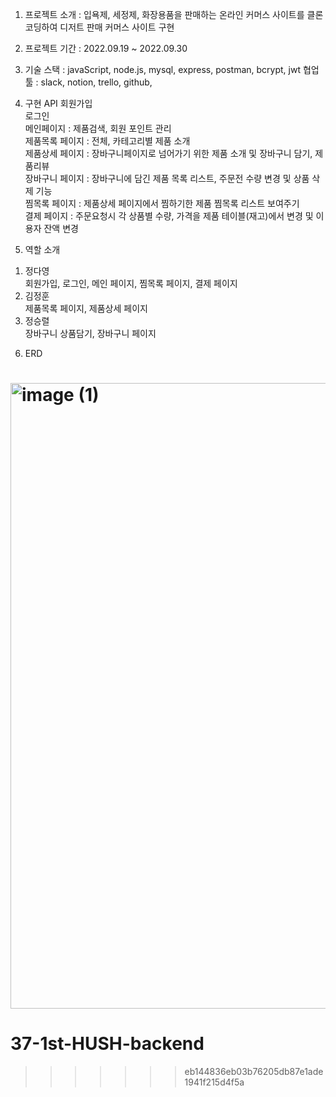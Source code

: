 1. 프로젝트 소개 : 입욕제, 세정제, 화장용품을 판매하는 온라인 커머스 사이트를 클론코딩하여 디저트 판매 커머스 사이트 구현

2. 프로젝트 기간 : 2022.09.19 ~ 2022.09.30

3. 기술 스택 : javaScript, node.js, mysql, express, postman, bcrypt, jwt
   협업 툴 : slack, notion, trello, github,
4. 구현 API
   회원가입<br>
   로그인<br>
   메인페이지 : 제품검색, 회원 포인트 관리<br>
   제품목록 페이지 : 전체, 카테고리별 제품 소개<br>
   제품상세 페이지 : 장바구니페이지로 넘어가기 위한 제품 소개 및 장바구니 담기, 제품리뷰<br>
   장바구니 페이지 : 장바구니에 담긴 제품 목록 리스트, 주문전 수량 변경 및 상품 삭제 기능<br>
   찜목록 페이지 : 제품상세 페이지에서 찜하기한 제품 찜목록 리스트 보여주기<br>
   결제 페이지 : 주문요청시 각 상품별 수량, 가격을 제품 테이블(재고)에서 변경 및 이용자 잔액 변경<br>
5. 역할 소개

1) 정다영<br>
   회원가입, 로그인, 메인 페이지, 찜목록 페이지, 결제 페이지
2) 김정훈<br>
   제품목록 페이지, 제품상세 페이지
3) 정승렬<br>
   장바구니 상품담기, 장바구니 페이지

6. ERD

# <img width="1001" alt="image (1)" src="https://user-images.githubusercontent.com/107356126/193213444-1c8f5fea-d936-4669-b401-dcf04e777047.png">

# 37-1st-HUSH-backend

> > > > > > > eb144836eb03b76205db87e1ade1941f215d4f5a
